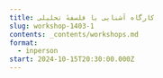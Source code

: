 ```yaml
---
title: کارگاه آشنایی با فلسفهٔ تحلیلی
slug: workshop-1403-1
contents: _contents/workshops.md
format:
  - inperson
start: 2024-10-15T20:30:00.000Z
---
```



